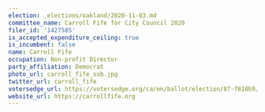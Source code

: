 ```yaml
---
election: _elections/oakland/2020-11-03.md
committee_name: Carroll Fife for City Council 2020
filer_id: '1427585'
is_accepted_expenditure_ceiling: true
is_incumbent: false
name: Carroll Fife
occupation: Non-profit Director
party_affiliation: Democrat
photo_url: carroll_fife_sub.jpg
twitter_url: carroll_fife
votersedge_url: https://votersedge.org/ca/en/ballot/election/87-f810b9/address/null/zip/94611/contests/contest/21267/candidate/151391?cty=ca%2falm
website_url: https://carrollfife.org
---
```

